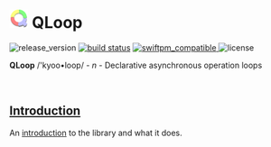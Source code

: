 # ![qloop](docs/icon.png) QLoop

![release_version](https://img.shields.io/github/tag/quickthyme/qloop.svg?label=release)
[![build status](https://travis-ci.org/quickthyme/qloop.svg?branch=master)](https://travis-ci.org/quickthyme/qloop)
[![swiftpm_compatible](https://img.shields.io/badge/swift_pm-compatible-brightgreen.svg?style=flat) ](https://swift.org/package-manager/)
![license](https://img.shields.io/github/license/quickthyme/qloop.svg?color=black)

**QLoop** /'kyoo•loop/ - *n* - Declarative asynchronous operation loops


<br />

## [Introduction](docs/introduction.md)

An [introduction](docs/introduction.md) to the library and what it does.

